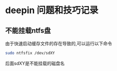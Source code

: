 # deepin 问题和技巧记录


## 不能挂载ntfs盘
由于快速启动缓存文件的存在导致的,可以运行以下命令
```sh
sudo ntfsfix /dev/sdXY
```
后面sdXY是不能挂载的磁盘名
